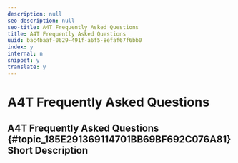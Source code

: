 ```yaml
---
description: null
seo-description: null
seo-title: A4T Frequently Asked Questions
title: A4T Frequently Asked Questions
uuid: bac4baaf-0629-491f-a6f5-8efaf67f6bb0
index: y
internal: n
snippet: y
translate: y
---
```


# A4T Frequently Asked Questions

## A4T Frequently Asked Questions {#topic_185E291369114701BB69BF692C076A81}Short Description
